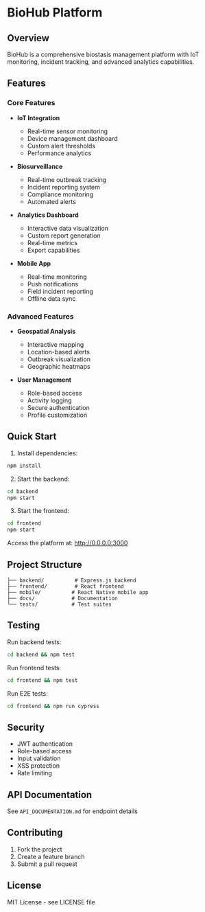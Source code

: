 
# BioHub Platform

## Overview
BioHub is a comprehensive biostasis management platform with IoT monitoring, incident tracking, and advanced analytics capabilities.

## Features

### Core Features
- **IoT Integration**
  - Real-time sensor monitoring
  - Device management dashboard
  - Custom alert thresholds
  - Performance analytics

- **Biosurveillance**
  - Real-time outbreak tracking
  - Incident reporting system
  - Compliance monitoring
  - Automated alerts

- **Analytics Dashboard**
  - Interactive data visualization
  - Custom report generation
  - Real-time metrics
  - Export capabilities

- **Mobile App**
  - Real-time monitoring
  - Push notifications
  - Field incident reporting
  - Offline data sync

### Advanced Features
- **Geospatial Analysis**
  - Interactive mapping
  - Location-based alerts
  - Outbreak visualization
  - Geographic heatmaps

- **User Management**
  - Role-based access
  - Activity logging
  - Secure authentication
  - Profile customization

## Quick Start

1. Install dependencies:
```bash
npm install
```

2. Start the backend:
```bash
cd backend
npm start
```

3. Start the frontend:
```bash
cd frontend
npm start
```

Access the platform at: http://0.0.0.0:3000

## Project Structure
```
├── backend/          # Express.js backend
├── frontend/         # React frontend
├── mobile/          # React Native mobile app
├── docs/            # Documentation
└── tests/           # Test suites
```

## Testing
Run backend tests:
```bash
cd backend && npm test
```

Run frontend tests:
```bash
cd frontend && npm test
```

Run E2E tests:
```bash
cd frontend && npm run cypress
```

## Security
- JWT authentication
- Role-based access
- Input validation
- XSS protection
- Rate limiting

## API Documentation
See `API_DOCUMENTATION.md` for endpoint details

## Contributing
1. Fork the project
2. Create a feature branch
3. Submit a pull request

## License
MIT License - see LICENSE file
